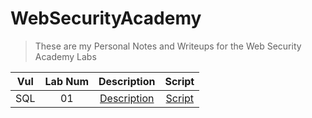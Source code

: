 # WebSecurityAcademy


> These are my Personal Notes and Writeups for the Web Security Academy Labs



|  Vul  | Lab Num |                   Description                   |                  Script                   |
| :---: | :-----: | :---------------------------------------------: | :---------------------------------------: |
|  SQL  |   01    | [Description](./SQL_Injection/Lab-01/README.MD) | [Script](./SQL_Injection/Lab-01/lab01.py) |


